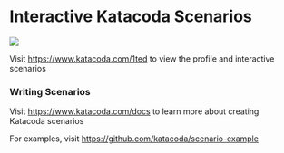 # Interactive Katacoda Scenarios

[![](http://shields.katacoda.com/katacoda/1ted/count.svg)](https://www.katacoda.com/1ted "Get your profile on Katacoda.com")

Visit https://www.katacoda.com/1ted to view the profile and interactive scenarios

### Writing Scenarios
Visit https://www.katacoda.com/docs to learn more about creating Katacoda scenarios

For examples, visit https://github.com/katacoda/scenario-example
